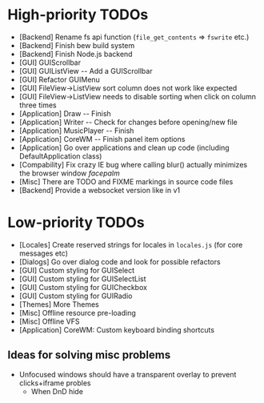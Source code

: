 
# High-priority TODOs
* [Backend] Rename fs api function (`file_get_contents` => `fswrite` etc.)
* [Backend] Finish bew build system
* [Backend] Finish Node.js backend
* [GUI] GUIScrollbar
* [GUI] GUIListView -- Add a GUIScrollbar
* [GUI] Refactor GUIMenu
* [GUI] FileView->ListView sort column does not work like expected
* [GUI] FileView->ListView needs to disable sorting when click on column three times
* [Application] Draw -- Finish
* [Application] Writer -- Check for changes before opening/new file
* [Application] MusicPlayer -- Finish
* [Application] CoreWM -- Finish panel item options
* [Application] Go over applications and clean up code (including DefaultApplication class)
* [Compability] Fix crazy IE bug where calling blur() actually minimizes the browser window *facepalm*
* [Misc] There are TODO and FIXME markings in source code files
* [Backend] Provide a websocket version like in v1

# Low-priority TODOs
* [Locales] Create reserved strings for locales in `locales.js` (for core messages etc)
* [Dialogs] Go over dialog code and look for possible refactors
* [GUI] Custom styling for GUISelect
* [GUI] Custom styling for GUISelectList
* [GUI] Custom styling for GUICheckbox
* [GUI] Custom styling for GUIRadio
* [Themes] More Themes
* [Misc] Offline resource pre-loading
* [Misc] Offline VFS
* [Application] CoreWM: Custom keyboard binding shortcuts

## Ideas for solving misc problems
* Unfocused windows should have a transparent overlay to prevent clicks+iframe probles
  * When DnD hide
